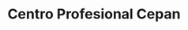 ---
title: "Centro Profesional Cepan"
url: /urbanizacion-industrial-las-minas-norte-san-antonio-de-los-altos-venezuela/centro-profesional-cepan/
shop: centro comercial
---